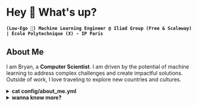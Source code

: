#  Hey 👋 What's up?

**`(Low-Ego 🤗​) Machine Learning Engineer @ Iliad Group (Free & Scaleway) | École Polytechnique (X) - IP Paris`**

<!--
**_Engineering the intelligence in Artificial Intelligence & Automating stuffs with it :)_**
-->

## **About Me**

I am Bryan, a **Computer Scientist**. I am driven by the potential of machine learning to address complex challenges and create impactful solutions. Outside of work, I love traveling to explore new countries and cultures.


<details>
  <summary><strong>cat config/about_me.yml</strong></summary>

```yaml
metadata:
  name: Bryan Chen
  title: Machine Learning Engineer
  location: Paris, France 🇫🇷
  tagline: Engineering the intelligence in AI & Automating with it.

core_competencies:
  -
    area: Artificial Intelligence
    skills: [Deep Learning, Generative AI, Computer Vision, NLP, LLM, Responsible AI, Agentic AI]
  -
    area: MLOps & Data Engineering
    skills: [CI/CD, Docker, DVC, MLflow, ETL Pipelines, GitHub Actions]
  -
    area: Software Engineering
    skills: [Python, Git, FastAPI, SQL, JAX, C++, C, Java]

career_highlights:
  - role: Machine Learning Engineer
    company: Iliad Group (Free & Scaleway)
    focus: Building production-level GenAI solutions and data pipelines.
  - role: Machine Learning Research Engineer
    institutions: [École Polytechnique, ENS Ulm, NUS, CNRS]
    focus: Advancing research in VLMs, model compression, and optimization.
  - role: Hackathon Winner
    achievements:
      - "1st/178 @ Inria Challenge (Mean Arterial Pressure Prediction)"
      - "2nd/338 @ MIT Hackathon (AI AgentOps Replay)"

personal_interests:
  - Traveling & Exploring Cultures
  - Languages
  - Gyoza Making
  - K-Pop Dancing
  - Open Source Contribution

philosophy:
  - "Strive for Excellence in everything."
  - "Low ego, high impact."
  - "Find joy in the process and the code."
  - "Commit to continuous learning and open collaboration."

```
</details>

<details>
  <summary><strong>wanna know more?</strong></summary>

## Work & Research Experiences

| **Role & Company** | **Description & Key Contributions** |
| :--- | :--- |
| **ML Engineer** @ <br> <img src="https://upload.wikimedia.org/wikipedia/commons/thumb/8/83/Logo_Iliad.png/150px-Logo_Iliad.png" alt="Iliad Group" width=40> <br> (Apr. 2025 - Oct. 2025) | As part of the **Iliad Group (Free / Scaleway)** team in Paris, I develop Generative AI solutions in GeoAI domain, build ETL data pipelines, and create insightful dashboards. |
| **ML Research Engineer** @ <br> <img src="https://cmap.ip-paris.fr/sites/cmap/files/logo-cmap.png" width=40> <br> (Dec. 2024 - Apr. 2025) | At **CMAP - École Polytechnique**, I contributed to research on **Improving Vision-Language Models (VLMs)** by enhancing sparse attention selection mechanisms to boost few-shot classification performance. ([See Report](https://drive.google.com/file/d/1p1tqRu_jQjSGwlNOByCure_qGVbJCOWP/view?usp=drive_link)) |
| **ML Research Engineer** @ <br> <img src="https://www.sorbonne.fr/wp-content/uploads/ENS_Logo_TL.jpg" alt="ENS Ulm" width="30"> <br> (Nov. 2024 - Feb. 2025) | At **École Normale Supérieure (ENS) - Ulm**, I extended the **CoVR** research papers by designing a novel loss function and MLP architecture to improve alignment between visual and textual embeddings for composed video retrieval. ([See Paper](https://arxiv.org/abs/2308.14746)) |
| **ML Research Engineer** @ <br> <img src="https://encrypted-tbn0.gstatic.com/images?q=tbn:ANd9GcTmSIWc43IUsKs_t-STEj7x3uk6qvZRcwNidA&s" alt="NUS SoC!" width=50> <br> (Mar. 2024 - Sep. 2024) | At the **National University of Singapore (NUS)**, I created an efficient checkpointing fine-tuning scheme for DNNs using Delta-LoRA, achieving compression ratios up to 25x on models like ViTs and ResNets. ([See Code](https://github.com/BryanBradfo/pfe_lc_lora)) |
| **ML Research Engineer** @ <br> <img src="https://github.com/user-attachments/assets/142cbd2e-ef83-42fc-bae0-9bfb1a2b5fb5" alt="CNRS" width="30"> <br> (Jun. 2023 - Aug. 2023) | At **CNRS** in Toulouse, I developed an interactive optimization algorithm for a Constraint Satisfaction Problem (CSP), applying Neural Networks and Decision Trees and engineering techniques to improve IBM's CPLEX solution generation. ([See Code](https://github.com/BryanBradfo/laas-mission)) |

## Projects, Research & Presentations

| **Containerized Youtube Sentiment Analysis** | **Retrieval-Augmented Generation (RAG) System** | **HYGENE: Diffusion-based Hypergraph Generation** |
| :--- | :--- | :--- |
| [![GitHub](https://img.shields.io/badge/GitHub-Repo-blue?logo=github)](https://github.com/BryanBradfo/youtube-sentiment-mlops) <br> <img src="https://upload.wikimedia.org/wikipedia/commons/e/ef/Youtube_logo.png" width="30"> | [![GitHub](https://img.shields.io/badge/GitHub-Repo-blue?logo=github)](https://github.com/BryanBradfo/humanAI) <br> <img src="https://yt3.googleusercontent.com/ytc/AIdro_kBxoahJRCGB_tikN3cFHbejvDunuwzRrGr1jpCvgyaog=s900-c-k-c0x00ffffff-no-rj" width="30"> | [![Paper](https://img.shields.io/badge/Read-Paper-red)](https://drive.google.com/file/d/1F9ZdbZF6Ch8lsFvNgq18PvQgf9NeT4t5/view?usp=drive_link) <br> <img src="https://www.telecom-paris.fr/wp-content-EvDsK19/uploads/2024/01/logo_telecom_ipparis_rvb_fond_h-770x360.png" width="60"> |
| A full MLOps pipeline using **Docker**, **GitHub Actions**, **DVC**, and **MLflow**. | A RAG system leveraging **LangChain**, **FAISS**, and **Ollama** for inference. | Implemented hypergraph generation with diffusion models (**AAAI**), a project at **Télécom Paris**. |
| **Groundwater Level Prediction** | **Neural Graph Generation from Text** | **Classifier-Free Diffusion Guidance (NeurIPS)** |
| [![Report](https://img.shields.io/badge/View-Report-green)](https://drive.google.com/file/d/19Q24x3PWoXmMHCACuufwl4OdI0_hLq8i/view?usp=sharing) <br> <img src="https://mesinfos.fr/content/articles/985/A38985/initial-hi-paris-lancement-ecole-polytechnique-x.jpg" width="35"> <img src="https://upload.wikimedia.org/wikipedia/commons/thumb/9/95/Inr_logo_rouge.svg/1200px-Inr_logo_rouge.svg.png" width="60"> | [![Report](https://img.shields.io/badge/View-Report-green)](https://drive.google.com/file/d/1NKSn4wrwlhIpylANONli0wscYHtX3vPD/view?usp=drive_link) <br> <img src="https://www.ip-paris.fr/voeux2022-ecolepolytechnique/images/logo_p.png" width="60"> | [![Report](https://img.shields.io/badge/View-Report-green)](https://drive.google.com/file/d/1iQ8zn0P-_o5Dik9R4S1NzXw5VcFFNiT7/view?usp=drive_link) <br> <img src="https://www.ip-paris.fr/voeux2022-ecolepolytechnique/images/logo_p.png" width="60"> |
| A project with **Hi!Paris & Inria** to predict groundwater levels, which received an **Honorable Mention**. | Developed a Neural Graph Generator to create complex graph structures from text at **École Polytechnique**. | A paper implementation focused on jointly training conditional/unconditional diffusion models. |
| **ImageNet-sketch Classification** | **EuroSAT Image Classification** | **Predicting Naturalness with Acoustic Indices** |
| [![Report](https://img.shields.io/badge/View-Report-red)](https://drive.google.com/file/d/1xf0wq_X49DehzXYevwRvZ3K1fPNdqCLP/view) <br> <img src="https://upload.wikimedia.org/wikipedia/commons/thumb/7/74/Logo_%C3%89cole_normale_sup%C3%A9rieure_-_PSL_%28ENS-PSL%29.svg/1200px-Logo_%C3%89cole_normale_sup%C3%A9rieure_-_PSL_%28ENS-PSL%29.svg.png" width="60"> | [![Report](https://img.shields.io/badge/View-Report-blue)](https://github.com/BryanBradfo/ml-student/blob/main/Project/Land_Cover_Project_Report.pdf) <br> <img src="https://upload.wikimedia.org/wikipedia/fr/thumb/4/47/Logo_M%C3%A9t%C3%A9o_France_2016.svg/2048px-Logo_M%C3%A9t%C3%A9o_France_2016.svg.png" width="30"> | [![GitHub](https://img.shields.io/badge/GitHub-Repo-blue?logo=github)](https://github.com/jramassa/ListenToTheWild) <br> <img src="https://upload.wikimedia.org/wikipedia/fr/thumb/7/72/Logo_Centre_national_de_la_recherche_scientifique_%282023-%29.svg/2048px-Logo_Centre_national_de_la_recherche_scientifique_%282023-%29.svg.png" width="25"> |
| Classifying sketch images with **EVA-CLIP** finetuned with an extra-MLP layer. | Classify **geospatial images** with **ResNet** from the EuroSAT dataset. | Used **scikit-maad** and **VGGish** to extract acoustic indices and apply ML models to find patterns and **predict naturalness**. |
| **Presentation: Generative Recommender Systems** | **Presentation: Unifying GANs & Diffusion** | |
| [![Slides](https://img.shields.io/badge/View-Slides-yellow)](https://docs.google.com/presentation/d/1HCmOpw3QefCQXczSrtRxtT7uhn-_SSwoF7JTDRtCp0o/edit?usp=sharing) <br> <img src="https://registry.npmmirror.com/@lobehub/icons-static-png/latest/files/dark/deepmind-color.png" width="25"> | [![Slides](https://img.shields.io/badge/View-Slides-yellow)](https://drive.google.com/file/d/1fzKrdEjrlSk3OkSPZPdtNp0mmDVKE55M/view?usp=sharing) <br> <img src="https://upload.wikimedia.org/wikipedia/commons/thumb/d/d2/Criteo_logo21.svg/1200px-Criteo_logo21.svg.png" width="60"> | |
| Presented **TIGER**, a method for generative retrieval of item IDs for recommender systems. | Presented **Score GAN & Discriminator Flow**, a unified framework for GANs and Diffusion models. | |

## Challenges & Hackathons

| **Mean Arterial Pressure Prediction** | **Full-stack Agent-Agnostic Solution** |
| :--- | :--- |
| **Rank: 1st / 178** <br> [![GitHub](https://img.shields.io/badge/GitHub-Repo-blue?logo=github)](https://github.com/BryanBradfo/map_estimation/tree/main) <br> <img src="https://upload.wikimedia.org/wikipedia/commons/thumb/9/95/Inr_logo_rouge.svg/1200px-Inr_logo_rouge.svg.png" width="60"> | **Rank: 2nd / 338** <br> [![GitHub](https://img.shields.io/badge/GitHub-Repo-blue?logo=github)](https://github.com/BryanBradfo/hackathon-yubu-code) <br> <img src="https://upload.wikimedia.org/wikipedia/commons/thumb/0/0c/MIT_logo.svg/2560px-MIT_logo.svg.png" width="40"> |
| Achieved 1st place at the **Inria** challenge with a domain adaptation-aware model for Mean Arterial Pressure (MAP) prediction. | Placed 2nd at the **MIT** Hackathon with a full-stack solution (**LangGraph, FastAPI, Next.js**) to trace and visualize AI agent interactions. |

## Open Source Contributions

| **Hugging Face Transformers** | **Apple/Google (OTT-JAX)** | **Responsible AI Blog (IP Paris)** |
| :--- | :--- | :--- |
| [![PR](https://img.shields.io/badge/PR-37628-green?logo=github)](https://github.com/huggingface/transformers/pull/37628) <br> <img src="https://formation-haguenau.fr/wp-content/uploads/2024/12/hf-logo-1.png" width="30"> | [![PR](https://img.shields.io/badge/PR-634-green?logo=github)](https://github.com/ott-jax/ott/pull/634) <br> <img src="https://upload.wikimedia.org/wikipedia/commons/f/fa/Apple_logo_black.svg" width="25"> <img src="https://upload.wikimedia.org/wikipedia/commons/thumb/c/c1/Google_%22G%22_logo.svg/1200px-Google_%22G%22_logo.svg.png" width="25"> | [![Article](https://img.shields.io/badge/Read-Article-orange)](https://responsible-ai-datascience-ipparis.github.io/posts/impact-knowledge-distillation-model-interpretability/) <br> <img src="https://encrypted-tbn0.gstatic.com/images?q=tbn:ANd9GcSwi9L6pTu1YDKDJNRytJjhQgSbRRzggXnn3A&s" width="30"> |
| Updated model cards for the **Swin Transformer, Swin V2, Pixtral & ShieldGemma 2 models** to improve documentation. | Authored a tutorial on **Annealed Sinkhorn** for the Optimal Transport Tools (OTT-JAX) library. | Wrote a blog post analyzing the impact of knowledge distillation on model interpretability. |

## Additional Education​

| **Institution** | **Status & Focus** |
| :--- | :--- |
| <img src="https://upload.wikimedia.org/wikipedia/commons/c/cc/Harvard_University_coat_of_arms.svg" alt="Harvard University" width="30"> <br> **Harvard University** | **CS50 Student** <br> Completed renowned courses providing a robust foundation in Computer Science and AI (**CS50x, CS50P & CS50AI**). |
| <img src="https://upload.wikimedia.org/wikipedia/commons/thumb/b/b5/Seal_of_Leland_Stanford_Junior_University.svg/1024px-Seal_of_Leland_Stanford_Junior_University.svg.png" alt="Stanford University" width="30"> <br> **Stanford University** | **Visiting Student** <br> Followed world-class courses in Computer Science and Artificial Intelligence. |

## **Looking forward to...**

I'm always excited to take on new challenges in AI research and application. If you have an interesting project, a research idea, or just want to discuss the latest in tech, let’s connect! I'm open to collaborations and geeking out about all things AI :)

<h3 align="center">Feel free to explore my repositories! :)</h3>

<h3 align="center">
 <img src="https://github.com/user-attachments/assets/66df15c8-b423-4fec-9a14-c992b6833cfe" alt="Software Engineer" width=200>
</h3>

</details>
